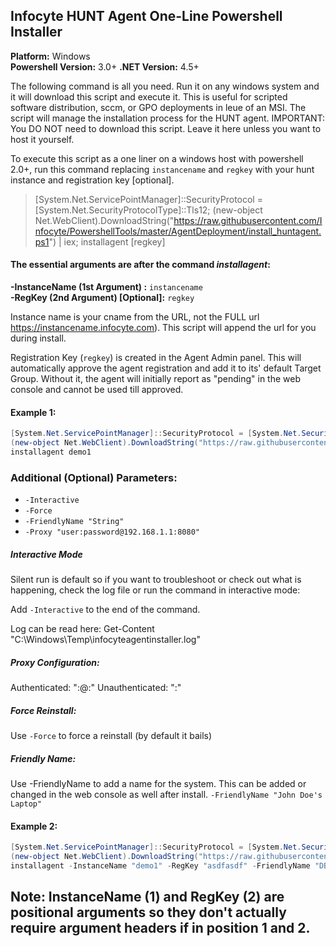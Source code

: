 ## Infocyte HUNT Agent One-Line Powershell Installer  
**Platform:** Windows  
**Powershell Version:** 3.0+
**.NET Version:** 4.5+

The following command is all you need. Run it on any windows system and it will download this script and execute it. This is useful for scripted software distribution, sccm, or GPO deployments in leue of an MSI. The script will manage the installation process for the HUNT agent. IMPORTANT: You DO NOT need to download this script. Leave it here unless you want to host it yourself.

To execute this script as a one liner on a windows host with powershell 2.0+, run this command replacing `instancename` and `regkey` with your hunt instance <mandatory> and registration key [optional].

> [System.Net.ServicePointManager]::SecurityProtocol = [System.Net.SecurityProtocolType]::Tls12; (new-object Net.WebClient).DownloadString("https://raw.githubusercontent.com/Infocyte/PowershellTools/master/AgentDeployment/install_huntagent.ps1") | iex; installagent <instancename> [regkey]


#### The essential arguments are after the command *installagent*:  
**-InstanceName (1st Argument) <Manadatory>:** `instancename`  
**-RegKey (2nd Argument) [Optional]:** `regkey`

Instance name is your cname from the URL, not the FULL url https://instancename.infocyte.com). This script will append the url for you during install.

Registration Key (`regkey`) is created in the Agent Admin panel. This will automatically approve the agent registration and add it to its' default Target Group. Without it, the agent will initially report as "pending" in the web console and cannot be used till approved.

#### Example 1:  
```powershell
[System.Net.ServicePointManager]::SecurityProtocol = [System.Net.SecurityProtocolType]::Tls12;
(new-object Net.WebClient).DownloadString("https://raw.githubusercontent.com/Infocyte/PowershellTools/master/AgentDeployment/install_huntagent.ps1") | iex;
installagent demo1
```

### Additional (Optional) Parameters:
* `-Interactive`
* `-Force`
* `-FriendlyName "String"`
* `-Proxy "user:password@192.168.1.1:8080"`

##### Interactive Mode
Silent run is default so if you want to troubleshoot or check out what is happening, check the log file or run the command in interactive mode:

Add `-Interactive` to the end of the command.

Log can be read here:
Get-Content "C:\Windows\Temp\infocyteagentinstaller.log"

##### Proxy Configuration:
Authenticated: "<user>:<password>@<ProxyAddress>:<ProxyPort>"
Unauthenticated: "<ProxyAddress>:<ProxyPort>"

##### Force Reinstall:
Use `-Force` to force a reinstall (by default it bails)

##### Friendly Name:
Use -FriendlyName to add a name for the system. This can be added or changed in the web console as well after install.
`-FriendlyName "John Doe's Laptop"`


#### Example 2:  
```powershell
[System.Net.ServicePointManager]::SecurityProtocol = [System.Net.SecurityProtocolType]::Tls12;
(new-object Net.WebClient).DownloadString("https://raw.githubusercontent.com/Infocyte/PowershellTools/master/AgentDeployment/install_huntagent.ps1") | iex;
installagent -InstanceName "demo1" -RegKey "asdfasdf" -FriendlyName "DBServer1" -Proxy "user:password@192.168.1.1:8080" -Interactive
```
Note: InstanceName (1) and RegKey (2) are positional arguments so they don't actually require argument headers if in position 1 and 2.
---
